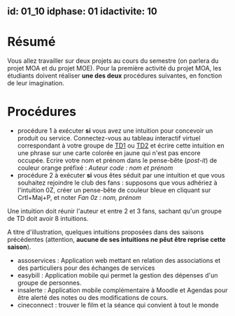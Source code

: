 id: 01_10
idphase: 01
idactivite: 10
---

# Résumé
Vous allez travailler sur deux projets au cours du semestre (on parlera du projet MOA et du projet MOE). Pour la première activité du projet MOA, les étudiants doivent réaliser __une des deux__ procédures suivantes, en fonction de leur imagination.

# Procédures
 - procédure 1 à exécuter __si__ vous avez une intuition pour concevoir un produit ou service. Connectez-vous au tableau interactif virtuel correspondant à votre groupe de [TD1](https://jamboard.google.com/d/1qbsto9OZxA1dV77tNvDGOlF0A0WSjKs-HQEOUFuUzg8/viewer?f=0) ou [TD2](https://jamboard.google.com/d/1dhBx7R-TM7JejxiiKht014P9KxiEZGqTHowlOfWxUtI/viewer?f=0) et écrire cette intuition en une phrase sur une carte colorée en jaune qui n'est pas encore occupée. Ecrire votre nom et prénom dans le pense-bête (_post-it_) de couleur orange préfixé : _Auteur code : nom et prénom_
 - procédure 2 à exécuter __si__ vous êtes séduit par une intuition et que vous souhaitez rejoindre le club des fans : supposons que vous adhériez à l'intuition 0Z, créer un pense-bête de couleur bleue en cliquant sur Crtl+Maj+P, et noter _Fan 0z : nom, prénom_
 
Une intuition doit réunir l'auteur et entre 2 et 3 fans, sachant qu'un groupe de TD doit avoir 8 intuitions.

A titre d'illustration, quelques intuitions proposées dans des saisons précédentes (attention, __aucune de ses intuitions ne pêut être reprise cette saison__).
 - assoservices : Application web mettant en relation des associations et des particuliers pour des échanges de services
 - easybill : Application mobile qui permet la gestion des dépenses d'un groupe de personnes.
 - insalerte : Application mobile complémentaire à Moodle et Agendas pour être alerté des notes ou des modifications de cours.
 - cineconnect : trouver le film et la séance qui convient à tout le monde
